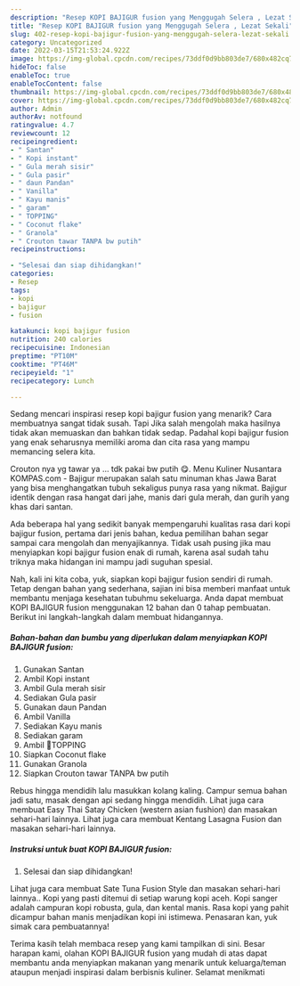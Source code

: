 ```yaml
---
description: "Resep KOPI BAJIGUR fusion yang Menggugah Selera , Lezat Sekali"
title: "Resep KOPI BAJIGUR fusion yang Menggugah Selera , Lezat Sekali"
slug: 402-resep-kopi-bajigur-fusion-yang-menggugah-selera-lezat-sekali
category: Uncategorized
date: 2022-03-15T21:53:24.922Z
image: https://img-global.cpcdn.com/recipes/73ddf0d9bb803de7/680x482cq70/kopi-bajigur-fusion-foto-resep-utama.jpg
hideToc: false
enableToc: true
enableTocContent: false
thumbnail: https://img-global.cpcdn.com/recipes/73ddf0d9bb803de7/680x482cq70/kopi-bajigur-fusion-foto-resep-utama.jpg
cover: https://img-global.cpcdn.com/recipes/73ddf0d9bb803de7/680x482cq70/kopi-bajigur-fusion-foto-resep-utama.jpg
author: Admin
authorAv: notfound
ratingvalue: 4.7
reviewcount: 12
recipeingredient:
- " Santan"
- " Kopi instant"
- " Gula merah sisir"
- " Gula pasir"
- " daun Pandan"
- " Vanilla"
- " Kayu manis"
- " garam"
- " TOPPING"
- " Coconut flake"
- " Granola"
- " Crouton tawar TANPA bw putih"
recipeinstructions:

- "Selesai dan siap dihidangkan!"
categories:
- Resep
tags:
- kopi
- bajigur
- fusion

katakunci: kopi bajigur fusion 
nutrition: 240 calories
recipecuisine: Indonesian
preptime: "PT10M"
cooktime: "PT46M"
recipeyield: "1"
recipecategory: Lunch

---
```



Sedang mencari inspirasi resep kopi bajigur fusion yang menarik? Cara membuatnya sangat tidak susah. Tapi Jika salah mengolah maka hasilnya tidak akan memuaskan dan bahkan tidak sedap. Padahal kopi bajigur fusion yang enak seharusnya memiliki aroma dan cita rasa yang mampu memancing selera kita.


Crouton nya yg tawar ya … tdk pakai bw putih 😋. Menu Kuliner Nusantara KOMPAS.com - Bajigur merupakan salah satu minuman khas Jawa Barat yang bisa menghangatkan tubuh sekaligus punya rasa yang nikmat. Bajigur identik dengan rasa hangat dari jahe, manis dari gula merah, dan gurih yang khas dari santan.

Ada beberapa hal yang sedikit banyak mempengaruhi kualitas rasa dari kopi bajigur fusion, pertama dari jenis bahan, kedua pemilihan bahan segar sampai cara mengolah dan menyajikannya. Tidak usah pusing jika mau menyiapkan kopi bajigur fusion enak di rumah, karena asal sudah tahu triknya maka hidangan ini mampu jadi suguhan spesial.


Nah, kali ini kita coba, yuk, siapkan kopi bajigur fusion sendiri di rumah. Tetap dengan bahan yang sederhana, sajian ini bisa memberi manfaat untuk membantu menjaga kesehatan tubuhmu sekeluarga. Anda dapat membuat KOPI BAJIGUR fusion menggunakan 12 bahan dan 0 tahap pembuatan. Berikut ini langkah-langkah dalam membuat hidangannya.

<!--inarticleads1-->

##### Bahan-bahan dan bumbu yang diperlukan dalam menyiapkan KOPI BAJIGUR fusion:

1. Gunakan  Santan
1. Ambil  Kopi instant
1. Ambil  Gula merah sisir
1. Sediakan  Gula pasir
1. Gunakan  daun Pandan
1. Ambil  Vanilla
1. Sediakan  Kayu manis
1. Sediakan  garam
1. Ambil  🍹TOPPING
1. Siapkan  Coconut flake
1. Gunakan  Granola
1. Siapkan  Crouton tawar TANPA bw putih


Rebus hingga mendidih lalu masukkan kolang kaling. Campur semua bahan jadi satu, masak dengan api sedang hingga mendidih. Lihat juga cara membuat Easy Thai Satay Chicken (western asian fushion) dan masakan sehari-hari lainnya. Lihat juga cara membuat Kentang Lasagna Fusion dan masakan sehari-hari lainnya. 

<!--inarticleads2-->

##### Instruksi untuk buat KOPI BAJIGUR fusion:


1. Selesai dan siap dihidangkan!

Lihat juga cara membuat Sate Tuna Fusion Style dan masakan sehari-hari lainnya.. Kopi yang pasti ditemui di setiap warung kopi aceh. Kopi sanger adalah campuran kopi robusta, gula, dan kental manis. Rasa kopi yang pahit dicampur bahan manis menjadikan kopi ini istimewa. Penasaran kan, yuk simak cara pembuatannya! 

Terima kasih telah membaca resep yang kami tampilkan di sini. Besar harapan kami, olahan KOPI BAJIGUR fusion yang mudah di atas dapat membantu anda menyiapkan makanan yang menarik untuk keluarga/teman ataupun menjadi inspirasi dalam berbisnis kuliner. Selamat menikmati
